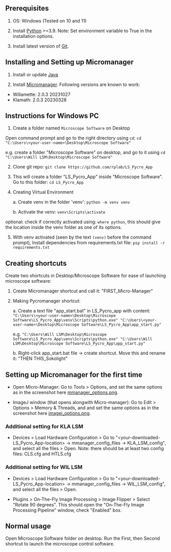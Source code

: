 ## Prerequisites
1. OS: Windows (Tested on 10 and 11)

1. Install [Python](https://www.python.org/downloads) >=3.9. Note: Set environment variable to True in the installation options.

2. Install latest version of [Git](https://git-scm.com/download/win).

## Installing and Setting up Micromanager

1. Install or update [Java](https://www.java.com/en/)

2. Install [Micromanager](https://micro-manager.org/Download_Micro-Manager_Latest_Release). Following versions are known to work:
- Willamette: 2.0.3 20231027
- Klamath: 2.0.3 20230328

## Instructions for Windows PC

1. Create a folder named `Microscope Software` on Desktop

Open command prompt and go to the right directory using `cd`: 
`cd "C:\Users\<your-user-name>\Desktop\Microscope Software"`

e.g. create a folder "Microscope Software" on desktop, and go to it using 
`cd "C:\Users\Will LSM\Desktop\Microscope Software"`

2. Clone git repo: 
`git clone https://github.com/rplab/LS_Pycro_App`

3. This will create a folder "LS_Pycro_App" inside "Microscope Software". Go to this folder: 
`cd LS_Pycro_App`

4. Creating Virtual Environment

   a. Create venv in the folder 'venv':
   `python -m venv venv`

   b. Activate the venv:
   `venv\Scripts\activate`

optional: check if correctly activated using: `where python`, this should give the location inside the venv folder as one of its options.

5. With venv activated (seen by the text `(venv)` before the command prompt), Install dependencies from requirements.txt file:
   `pip install -r requirements.txt`

## Creating shortcuts
Create two shortcuts in Desktop/Microscope Software for ease of launching microscope software:
1. Create Micromanager shortcut and call it: "FIRST_Micro-Manager"
2. Making Pycromanager shortcut:
   
   a. Create a text file "app_start.bat" in LS_Pycro_app with content:
   `"C:\Users\<your-user-name>\Desktop\Microscope Software\LS_Pycro_App\venv\Scripts\python.exe" "C:\Users\<your-user-name>\Desktop\Microscope Software\LS_Pycro_App\app_start.py"`

   e.g. `"C:\Users\Will LSM\Desktop\Microscope Software\LS_Pycro_App\venv\Scripts\python.exe" "C:\Users\Will LSM\Desktop\Microscope Software\LS_Pycro_App\app_start.py"`

   b. Right-click app_start.bat file -> create shortcut. Move this and rename it: "THEN THIS_Sokolight"

## Setting up Micromanager for the first time

- Open Micro-Manager: Go to Tools > Options, and set the same options as in the screenshot here [mmanager_options.png]([https://github.com/rplab/LS_Pycro_App/blob/master/LS_Pycro_App/setup_from_scratch/preference_screenshots/mmanager_options.png]). 

- ImageJ window (that opens alongwith Micro-manager): Go to Edit > Options > Memory & Threads, and and set the same options as in the screenshot here [imagej_options.png]([https://github.com/rplab/LS_Pycro_App/blob/master/LS_Pycro_App/setup_from_scratch/preference_screenshots/imagej_options.png]).

### Additional setting for KLA LSM
- Devices > Load Hardware Configuration > Go to "<your-downloaded-LS_Pycro_App-location> -> mmanager_config_files -> KLA_LSM_config", and select all the files > Open. Note: there should be at least two config files: CLS.cfg and HTLS.cfg

### Additional setting for WIL LSM
- Devices > Load Hardware Configuration > Go to "<your-downloaded-LS_Pycro_App-location> -> mmanager_config_files -> WIL_LSM_config", and select all the files > Open.

- Plugins > On-The-Fly Image Processing > Image Flipper > Select "Rotate 90 degrees". This should open the "On-The-Fly Image Processing Pipeline" window, check "Enabled" box.


## Normal usage
Open Microscope Software folder on desktop. Run the First, then Second shortcut to launch the microscope control software.

